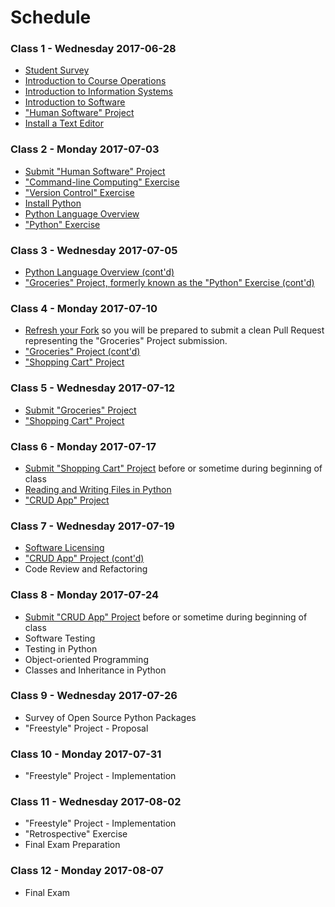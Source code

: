 # Schedule

### Class 1 - Wednesday 2017-06-28

  + [Student Survey](/assignments/survey/assignment.md)
  + [Introduction to Course Operations](/README.md)
  + [Introduction to Information Systems](/notes/information-systems/notes.md)
  + [Introduction to Software](/notes/software/notes.md)
  + ["Human Software" Project](/projects/human-software/project.md)
  + [Install a Text Editor](https://atom.io/)

### Class 2 - Monday 2017-07-03

  + [Submit "Human Software" Project](/projects/human-software/project.md#submission-instructions)
  + ["Command-line Computing" Exercise](/exercises/command-line-computing/exercise.md)
  + ["Version Control" Exercise](/exercises/version-control/exercise.md)
  + [Install Python](/notes/programming-languages/python/installation.md)
  + [Python Language Overview](/notes/programming-languages/python/notes.md)
  + ["Python" Exercise](/exercises/python/exercise.md)

### Class 3 - Wednesday 2017-07-05

  + [Python Language Overview (cont'd)](/notes/programming-languages/python/notes.md)
  + ["Groceries" Project, formerly known as the "Python" Exercise (cont'd)](/projects/groceries/project.md)

### Class 4 - Monday 2017-07-10

  + [Refresh your Fork](https://github.com/prof-rossetti/nyu-info-2335-70-201706/blob/master/CONTRIBUTING.md#updating-your-fork) so you will be prepared to submit a clean Pull Request representing the "Groceries" Project submission.
  + ["Groceries" Project (cont'd)](/projects/groceries/project.md)
  + ["Shopping Cart" Project](/projects/shopping-cart/project.md)

### Class 5 - Wednesday 2017-07-12

  + [Submit "Groceries" Project](/projects/groceries/project.md#submission-instructions)
  + ["Shopping Cart" Project](/projects/shopping-cart/project.md)

### Class 6 - Monday 2017-07-17

  + [Submit "Shopping Cart" Project](/projects/shopping-cart/project.md#submission-instructions) before or sometime during beginning of class
  + [Reading and Writing Files in Python](/notes/programming-languages/python/file-management.md)
  + ["CRUD App" Project](/projects/crud-app/project.md)












### Class 7 - Wednesday 2017-07-19

  + [Software Licensing](/notes/software/licensing.md)
  + ["CRUD App" Project (cont'd)](/projects/crud-app/project.md)
  + Code Review and Refactoring

### Class 8 - Monday 2017-07-24

  + [Submit "CRUD App" Project](/projects/crud-app/project.md#submission-instructions) before or sometime during beginning of class
  + Software Testing
  + Testing in Python
  + Object-oriented Programming
  + Classes and Inheritance in Python

### Class 9 - Wednesday 2017-07-26

  + Survey of Open Source Python Packages
  + "Freestyle" Project - Proposal

### Class 10 - Monday 2017-07-31

  + "Freestyle" Project - Implementation

### Class 11 - Wednesday 2017-08-02

  + "Freestyle" Project - Implementation
  + "Retrospective" Exercise
  + Final Exam Preparation

### Class 12 - Monday 2017-08-07

  + Final Exam
